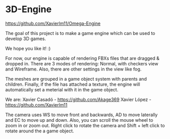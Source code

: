 # 3D-Engine

https://github.com/Xavierlm11/Omega-Engine

The goal of this project is to make a game engine which can be used to develop 3D games.

We hope you like it! :)

For now, our engine is capable of rendering FBXs files that are dragged & dropped in. 
There are 3 modes of rendering: Normal, with checkers view and Wireframe.
Also, there are other settings in the view like fog.

The meshes are grouped in a game object system with parents and children.
Finally, if the file has attached a texture, the engine will automatically set a meterial with it in the game object.

We are:
Xavier Casadó - https://github.com/Akage369
Xavier López - https://github.com/Xavierlm11

The camera uses WS to move front and backwards, AD to move laterally and EC to move up and down.
Also, you can scroll the mouse wheel to zoom in or zoom out.
Right click to rotate the camera and Shift + left click to rotate around the a game object.





